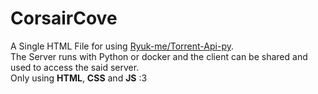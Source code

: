 # CorsairCove
A Single HTML File for using [Ryuk-me/Torrent-Api-py](https://github.com/Ryuk-me/Torrent-Api-py/). \
The Server runs with Python or docker and the client can be shared and used to access the said server. \
Only using **HTML**, **CSS** and **JS** :3
